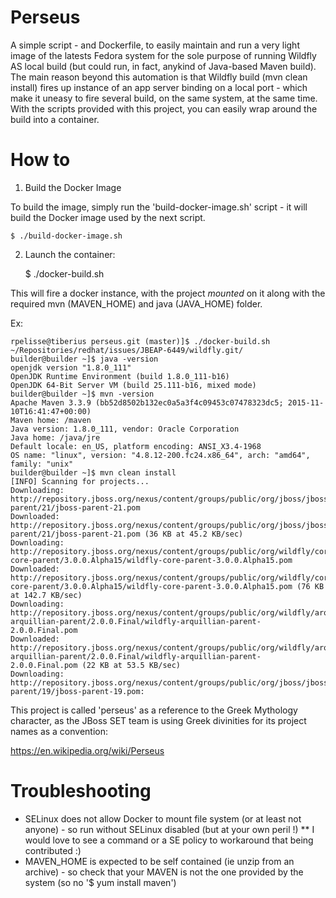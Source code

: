 Perseus
====

A simple script - and Dockerfile, to easily maintain and run a very light image of the latests Fedora system for the sole purpose of running Wildfly AS local build (but could run, in fact, anykind of Java-based Maven build). The main reason beyond this automation is that Wildfly build (mvn clean install) fires up instance of an app server binding on a local port - which make it uneasy to fire several build, on the same system, at the same time. With the scripts provided with this project, you can easily wrap around the build into a container.

How to
====

1) Build the Docker Image

To build the image, simply run the 'build-docker-image.sh' script - it will build the Docker image
used by the next script.

    $ ./build-docker-image.sh

2) Launch the container:

    $ ./docker-build.sh <path-to-project-repo>


This will fire a docker instance, with the project *mounted* on it along with the required mvn (MAVEN_HOME) and java (JAVA_HOME) folder.

Ex:

    rpelisse@tiberius perseus.git (master)]$ ./docker-build.sh ~/Repositories/redhat/issues/JBEAP-6449/wildfly.git/
    builder@builder ~]$ java -version
    openjdk version "1.8.0_111"
    OpenJDK Runtime Environment (build 1.8.0_111-b16)
    OpenJDK 64-Bit Server VM (build 25.111-b16, mixed mode)
    builder@builder ~]$ mvn -version
    Apache Maven 3.3.9 (bb52d8502b132ec0a5a3f4c09453c07478323dc5; 2015-11-10T16:41:47+00:00)
    Maven home: /maven
    Java version: 1.8.0_111, vendor: Oracle Corporation
    Java home: /java/jre
    Default locale: en_US, platform encoding: ANSI_X3.4-1968
    OS name: "linux", version: "4.8.12-200.fc24.x86_64", arch: "amd64", family: "unix"
    builder@builder ~]$ mvn clean install
    [INFO] Scanning for projects...
    Downloading: http://repository.jboss.org/nexus/content/groups/public/org/jboss/jboss-parent/21/jboss-parent-21.pom
    Downloaded: http://repository.jboss.org/nexus/content/groups/public/org/jboss/jboss-parent/21/jboss-parent-21.pom (36 KB at 45.2 KB/sec)
    Downloading: http://repository.jboss.org/nexus/content/groups/public/org/wildfly/core/wildfly-core-parent/3.0.0.Alpha15/wildfly-core-parent-3.0.0.Alpha15.pom
    Downloaded: http://repository.jboss.org/nexus/content/groups/public/org/wildfly/core/wildfly-core-parent/3.0.0.Alpha15/wildfly-core-parent-3.0.0.Alpha15.pom (76 KB at 142.7 KB/sec)
    Downloading: http://repository.jboss.org/nexus/content/groups/public/org/wildfly/arquillian/wildfly-arquillian-parent/2.0.0.Final/wildfly-arquillian-parent-2.0.0.Final.pom
    Downloaded: http://repository.jboss.org/nexus/content/groups/public/org/wildfly/arquillian/wildfly-arquillian-parent/2.0.0.Final/wildfly-arquillian-parent-2.0.0.Final.pom (22 KB at 53.5 KB/sec)
    Downloading: http://repository.jboss.org/nexus/content/groups/public/org/jboss/jboss-parent/19/jboss-parent-19.pom:


This project is called 'perseus' as a reference to the Greek Mythology character, as the JBoss SET team is using Greek divinities for its project names as a convention:

https://en.wikipedia.org/wiki/Perseus

Troubleshooting
====

* SELinux does not allow Docker to mount file system (or at least not anyone) - so run without SELinux disabled (but at your own peril !)
** I would love to see a command or a SE policy to workaround that being contributed :)
* MAVEN_HOME is expected to be self contained (ie unzip from an archive) - so check that your MAVEN is not the one provided by the system (so no '$ yum install maven')

